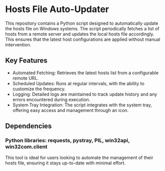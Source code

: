 # Hosts File Auto-Updater
This repository contains a Python script designed to automatically update the hosts file on Windows systems. The script periodically fetches a list of hosts from a remote server and updates the local hosts file accordingly. This ensures that the latest host configurations are applied without manual intervention.

## Key Features

- Automated Fetching: Retrieves the latest hosts list from a configurable remote URL.
- Scheduled Updates: Runs at regular intervals, with the ability to customize the frequency.
- Logging: Detailed logs are maintained to track update history and any errors encountered during execution.
- System Tray Integration: The script integrates with the system tray, offering easy access and management through an icon.

## Dependencies

### Python libraries: requests, pystray, PIL, win32api, win32com.client
This tool is ideal for users looking to automate the management of their hosts file, ensuring it stays up-to-date with minimal effort.